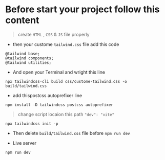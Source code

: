 # Before start your project follow this content 
> create `HTML` , `CSS` & `JS` file properly

* then your custome `tailwind.css` file add this code
```
@tailwind base;
@tailwind components;
@tailwind utilities;
```
* And open your Terminal and wright this line
```
npx tailwindcss-cli build css/custome-tailwind.css -o build/tailwind.css
```
* add thispostcss autoprefixer line 
```
npm install -D tailwindcss postcss autoprefixer
```
> change script locaion this path `"dev": "vite"`

```
npx tailwindcss init -p
```
* Then delete `build/tailwind.css` file before `npm run dev`

* Live server
```
npm run dev
```
